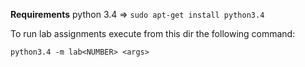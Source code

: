 **Requirements**
	python 3.4  => `sudo apt-get install python3.4`


To run lab assignments execute from this dir the following command:

`python3.4 -m lab<NUMBER> <args>`
